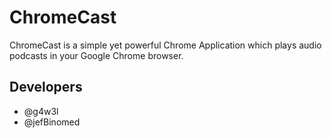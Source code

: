 ChromeCast
================================

ChromeCast is a simple yet powerful Chrome Application which plays audio podcasts in your Google Chrome browser.

Developers
----------

* @g4w3l
* @jefBinomed
